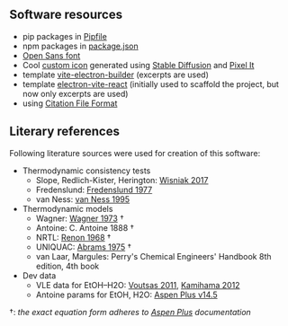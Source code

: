 ## Software resources

- pip packages in [Pipfile](../appPy/Pipfile)
- npm packages in [package.json](../appUI/package.json)
- [Open Sans font](https://fonts.google.com/specimen/Open+Sans)
- Cool [custom icon](../appUI/public/icon.png) generated using [Stable Diffusion](https://stablediffusionweb.com/) and [Pixel It](https://giventofly.github.io/pixelit/)
- template [vite-electron-builder](https://github.com/cawa-93/vite-electron-builder/)
(excerpts are used)
- template [electron-vite-react](https://github.com/electron-vite/electron-vite-react)
(initially used to scaffold the project, but now only excerpts are used) 
- using [Citation File Format](https://citation-file-format.github.io)

## Literary references

Following literature sources were used for creation of this software:

- Thermodynamic consistency tests
  - Slope, Redlich-Kister, Herington: [Wisniak 2017](https://doi.org/10.1016/j.jct.2016.10.038)
  - Fredenslund: [Fredenslund 1977](https://doi.org/10.1016/B978-0-444-41621-6.X5001-7)
  - van Ness: [van Ness 1995](https://doi.org/10.1351/pac199567060859)
- Thermodynamic models
  - Wagner: [Wagner 1973](https://doi.org/10.1016/0011-2275(73)90003-9) † 
  - Antoine: C. Antoine 1888 †
  - NRTL: [Renon 1968](https://doi.org/10.1002/aic.690140124) †
  - UNIQUAC: [Abrams 1975](https://dx.doi.org/10.1002/aic.690210115) †
  - van Laar, Margules: Perry's Chemical Engineers' Handbook 8th edition, 4th book
- Dev data
  - VLE data for EtOH–H2O: [Voutsas 2011](https://doi.org/10.1016/j.fluid.2011.06.009), [Kamihama 2012](https://dx.doi.org/10.1021/je2008704)
  - Antoine params for EtOH, H2O: [Aspen Plus v14.5](https://www.aspentech.com/products/engineering/aspen-plus)

†: _the exact equation form adheres to [Aspen Plus](https://www.aspentech.com/products/engineering/aspen-plus) documentation_
